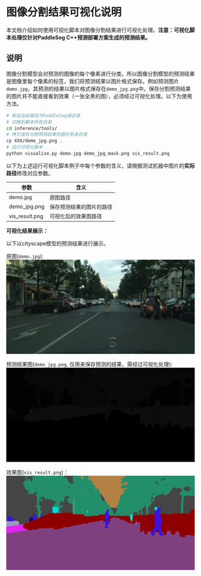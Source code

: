 # 图像分割结果可视化说明

本文档介绍如何使用可视化脚本对图像分割结果进行可视化处理。**注意：可视化脚本处理仅针对PaddleSeg C++预测部署方案生成的预测结果。**

## 说明
图像分割模型会对预测的图像的每个像素进行分类，所以图像分割模型的预测结果是图像里每个像素的标签，我们将预测结果以图片格式保存。例如预测图片`demo.jpg`，其预测的结果以图片格式保存在`demo_jpg.png`中。保存分割预测结果的图片并不能直接看到效果（一张全黑的图），必须经过可视化处理。以下为使用方法。

```bash
# 假设当前路径为PaddleSeg根目录
# 切换到脚本所在目录
cd inference/tools/
# 拷贝保存分割预测结果的图片到本目录
cp XXX/demo_jpg.png .
# 运行可视化脚本
python visualize.py demo.jpg demo_jpg_mask.png vis_result.png
```

以下为上述运行可视化脚本例子中每个参数的含义，请根据测试机器中图片的**实际路径**修改对应参数。

| 参数 | 含义 |
|-------|----------|
| demo.jpg | 原图路径 |
| demo_jpg.png | 保存预测结果的图片的路径 |
| vis_result.png| 可视化后的效果图路径|


**可视化结果展示：**

以下以cityscape模型的预测结果进行展示。

原图(`demo.jpg`):
![avatar](demo.jpg)

预测结果图(`demo_jpg.png`, 仅用来保存预测的结果，需经过可视化处理):
![avatar](demo_jpg.png)

效果图(`vis_result.png`)：
![avatar](vis_result.png)
